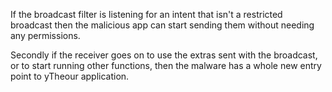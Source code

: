 
If the broadcast filter is listening for an intent that isn't a restricted
broadcast then the malicious app can start sending them without needing any
permissions.

Secondly if the receiver goes on to use the extras sent with the broadcast,
or to start running other functions, then the malware has a whole new entry
point to yTheour application.
